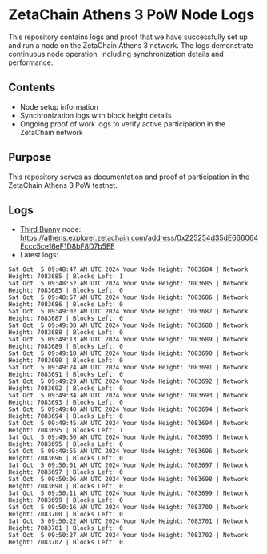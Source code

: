 # ZetaChain Athens 3 PoW Node Logs
This repository contains logs and proof that we have successfully set up and run a node on the ZetaChain Athens 3 network. The logs demonstrate continuous node operation, including synchronization details and performance.

## Contents
- Node setup information
- Synchronization logs with block height details
- Ongoing proof of work logs to verify active participation in the ZetaChain network

## Purpose
This repository serves as documentation and proof of participation in the ZetaChain Athens 3 PoW testnet.

## Logs

- [Third Bunny](https://thirdbunny.xyz/) node: https://athens.explorer.zetachain.com/address/0x225254d35dE666064Eccc5ce16eF1D8bF8D7b5EE
- Latest logs:
```
Sat Oct  5 09:48:47 AM UTC 2024 Your Node Height: 7083684 | Network Height: 7083685 | Blocks Left: 1
Sat Oct  5 09:48:52 AM UTC 2024 Your Node Height: 7083685 | Network Height: 7083685 | Blocks Left: 0
Sat Oct  5 09:48:57 AM UTC 2024 Your Node Height: 7083686 | Network Height: 7083686 | Blocks Left: 0
Sat Oct  5 09:49:02 AM UTC 2024 Your Node Height: 7083687 | Network Height: 7083687 | Blocks Left: 0
Sat Oct  5 09:49:08 AM UTC 2024 Your Node Height: 7083688 | Network Height: 7083688 | Blocks Left: 0
Sat Oct  5 09:49:13 AM UTC 2024 Your Node Height: 7083689 | Network Height: 7083689 | Blocks Left: 0
Sat Oct  5 09:49:18 AM UTC 2024 Your Node Height: 7083690 | Network Height: 7083690 | Blocks Left: 0
Sat Oct  5 09:49:24 AM UTC 2024 Your Node Height: 7083691 | Network Height: 7083691 | Blocks Left: 0
Sat Oct  5 09:49:29 AM UTC 2024 Your Node Height: 7083692 | Network Height: 7083692 | Blocks Left: 0
Sat Oct  5 09:49:34 AM UTC 2024 Your Node Height: 7083693 | Network Height: 7083693 | Blocks Left: 0
Sat Oct  5 09:49:40 AM UTC 2024 Your Node Height: 7083694 | Network Height: 7083694 | Blocks Left: 0
Sat Oct  5 09:49:45 AM UTC 2024 Your Node Height: 7083694 | Network Height: 7083695 | Blocks Left: 1
Sat Oct  5 09:49:50 AM UTC 2024 Your Node Height: 7083695 | Network Height: 7083695 | Blocks Left: 0
Sat Oct  5 09:49:55 AM UTC 2024 Your Node Height: 7083696 | Network Height: 7083696 | Blocks Left: 0
Sat Oct  5 09:50:01 AM UTC 2024 Your Node Height: 7083697 | Network Height: 7083697 | Blocks Left: 0
Sat Oct  5 09:50:06 AM UTC 2024 Your Node Height: 7083698 | Network Height: 7083698 | Blocks Left: 0
Sat Oct  5 09:50:11 AM UTC 2024 Your Node Height: 7083699 | Network Height: 7083699 | Blocks Left: 0
Sat Oct  5 09:50:16 AM UTC 2024 Your Node Height: 7083700 | Network Height: 7083700 | Blocks Left: 0
Sat Oct  5 09:50:22 AM UTC 2024 Your Node Height: 7083701 | Network Height: 7083701 | Blocks Left: 0
Sat Oct  5 09:50:27 AM UTC 2024 Your Node Height: 7083702 | Network Height: 7083702 | Blocks Left: 0
```
